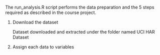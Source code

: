 The run_analysis.R script performs the data preparation and the 5 steps required as described in the course project.

1. Download the dataset

	Dataset downloaded and extracted under the folder named UCI HAR Dataset
	
2. Assign each data to variables

	
